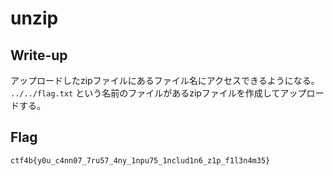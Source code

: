 # unzip

## Write-up

アップロードしたzipファイルにあるファイル名にアクセスできるようになる。  
`../../flag.txt` という名前のファイルがあるzipファイルを作成してアップロードする。

## Flag

`ctf4b{y0u_c4nn07_7ru57_4ny_1npu75_1nclud1n6_z1p_f1l3n4m35}`
